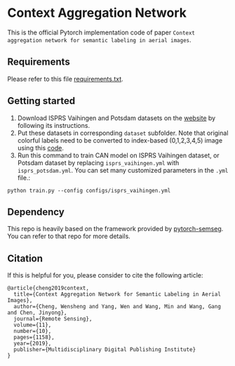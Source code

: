 # Context Aggregation Network
This is the official Pytorch implementation code of paper `Context aggregation network for semantic labeling in aerial images`.
## Requirements
Please refer to this file [requirements.txt](https://github.com/Spritea/Context-Aggregation-Network/blob/master/requirements.txt).

## Getting started
1. Download ISPRS Vaihingen and Potsdam datasets on the [website](http://www2.isprs.org/commissions/comm3/wg4/data-request-form2.html) by following its instructions.
2. Put these datasets in corresponding `dataset` subfolder. Note that original colorful labels need to be converted to index-based (0,1,2,3,4,5) image using this [code](https://github.com/Spritea/Context-Aggregation-Network/blob/master/precode.py). 
3. Run this command to train CAN model on ISPRS Vaihingen dataset, or Potsdam dataset by replacing `isprs_vaihingen.yml` with `isprs_potsdam.yml`. You can set many customized parameters in the `.yml` file.:
```
python train.py --config configs/isprs_vaihingen.yml
```

## Dependency
This repo is heavily based on the framework provided by [pytorch-semseg](https://github.com/meetshah1995/pytorch-semseg). You can refer to that repo for more details.

## Citation
If this is helpful for you, please consider to cite the following article:
```
@article{cheng2019context,
  title={Context Aggregation Network for Semantic Labeling in Aerial Images},
  author={Cheng, Wensheng and Yang, Wen and Wang, Min and Wang, Gang and Chen, Jinyong},
  journal={Remote Sensing},
  volume={11},
  number={10},
  pages={1158},
  year={2019},
  publisher={Multidisciplinary Digital Publishing Institute}
}
```
